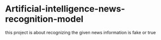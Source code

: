 # Artificial-intelligence-news-recognition-model
this project is about recognizing the given news information is fake or true
